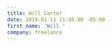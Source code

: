 ```yaml
---
title: Will Carter
date: 2018-01-11 11:45:00 -05:00
first_name: 'Will '
company: freelance
---
```


